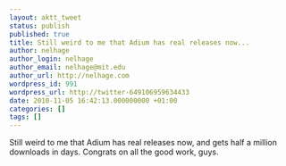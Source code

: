 ```yaml
---
layout: aktt_tweet
status: publish
published: true
title: Still weird to me that Adium has real releases now...
author: nelhage
author_login: nelhage
author_email: nelhage@mit.edu
author_url: http://nelhage.com
wordpress_id: 991
wordpress_url: http://twitter-649106959634433
date: 2010-11-05 16:42:13.000000000 +01:00
categories: []
tags: []
---
```

Still weird to me that Adium has real releases now, and gets half a million downloads in days. Congrats on all the good work, guys.
